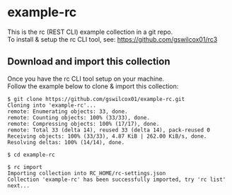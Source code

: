 # example-rc

This is the rc (REST CLI) example collection in a git repo.  
To install & setup the rc CLI tool, see: https://github.com/gswilcox01/rc3

## Download and import this collection
Once you have the rc CLI tool setup on your machine.  
Follow the example below to clone & import this collection:
```
$ git clone https://github.com/gswilcox01/example-rc.git
Cloning into 'example-rc'...
remote: Enumerating objects: 33, done.
remote: Counting objects: 100% (33/33), done.
remote: Compressing objects: 100% (17/17), done.
remote: Total 33 (delta 14), reused 33 (delta 14), pack-reused 0
Receiving objects: 100% (33/33), 4.87 KiB | 262.00 KiB/s, done.
Resolving deltas: 100% (14/14), done.

$ cd example-rc 

$ rc import
Importing collection into RC_HOME/rc-settings.json
Collection 'example-rc' has been successfully imported, try 'rc list' next...
```

